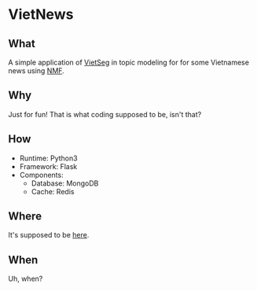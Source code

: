 VietNews
========

## What

A simple application of [VietSeg][1] in topic modeling for for some Vietnamese
news using [NMF][2].

## Why

Just for fun! That is what coding supposed to be, isn't that?

## How

- Runtime: Python3
- Framework: Flask
- Components:
    - Database: MongoDB
    - Cache: Redis

## Where

It's supposed to be [here][3].

## When

Uh, when?

[1]: https://github.com/manhtai/vietseg
[2]: https://en.wikipedia.org/wiki/Non-negative_matrix_factorization
[3]: http://vietnews.herokuapp.com

